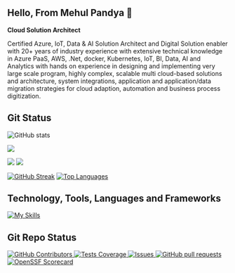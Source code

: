 ## Hello, From Mehul Pandya 👋

**Cloud Solution Architect**

Certified Azure, IoT, Data & AI Solution Architect and Digital Solution enabler with 20+ years of industry experience with extensive technical knowledge in Azure PaaS, AWS, .Net, docker, Kubernetes, IoT, BI, Data, AI and Analytics with hands on experience in designing and implementing very large scale program, highly complex, scalable multi cloud-based solutions and architecture, system integrations, application and application/data migration strategies for cloud adaption, automation and business process digitization.

## Git Status

![GitHub stats](https://github-stats-alpha.vercel.app/api?username=pandyamehul&show_icons=true&show=reviews,discussions_started,discussions_answered,prs_merged,prs_merged_percentage&cc=22272e&tc=37BCF6&ic=fff&bc=0000)

![](http://github-profile-summary-cards.vercel.app/api/cards/profile-details?username=pandyamehul&theme=dark)


![](http://github-profile-summary-cards.vercel.app/api/cards/repos-per-language?username=pandyamehul&theme=dark)
![](http://github-profile-summary-cards.vercel.app/api/cards/most-commit-language?username=pandyamehul&theme=dark)

[![GitHub Streak](https://github-readme-streak-stats.herokuapp.com?user=pandyamehul&theme=dark&mode=weekly&card_height=155)](https://github.com/pandyamehul)
[![Top Languages](https://github-readme-stats.vercel.app/api/top-langs/?username=pandyamehul&layout=compact&theme=dark)](https://github.com/pandyamehul)

## Technology, Tools, Languages and Frameworks

[![My Skills](https://skillicons.dev/icons?i=azure,react,vue,flutter,git,kubernetes,docker&perline=12)](https://skillicons.dev)

## Git Repo Status

<p align="left">
  <!-- a href="https://github.com/pandyamehul/pandyamehul/actions">
    <img alt="Tests Passing" src="https://github.com/pandyamehul/pandyamehul/workflows/Test/badge.svg" />
  </a -->
  <a href="https://github.com/pandyamehul/pandyamehul/graphs/contributors">
    <img alt="GitHub Contributors" src="https://img.shields.io/github/contributors/pandyamehul/pandyamehul" />
  </a>
  <a href="https://codecov.io/gh/pandyamehul/pandyamehul">
    <img alt="Tests Coverage" src="https://codecov.io/gh/pandyamehul/pandyamehul/branch/master/graph/badge.svg" />
  </a>
  <a href="https://github.com/pandyamehul/pandyamehul/issues">
    <img alt="Issues" src="https://img.shields.io/github/issues/pandyamehul/pandyamehul?color=0088ff" />
  </a>
  <a href="https://github.com/pandyamehul/pandyamehul/pulls">
    <img alt="GitHub pull requests" src="https://img.shields.io/github/issues-pr/pandyamehul/pandyamehul?color=0088ff" />
  </a>
  <a href="https://securityscorecards.dev/viewer/?uri=github.com/pandyamehul/pandyamehul">
    <img alt="OpenSSF Scorecard" src="https://api.securityscorecards.dev/projects/github.com/pandyamehul/pandyamehul/badge" />
  </a>
</p>

<!--
**pandyamehul/pandyamehul** is a ✨ _special_ ✨ repository because its `README.md` (this file) appears on your GitHub profile.

Here are some ideas to get you started:

- 🔭 I’m currently working on ...
- 🌱 I’m currently learning ...
- 👯 I’m looking to collaborate on ...
- 🤔 I’m looking for help with ...
- 💬 Ask me about ...
- 📫 How to reach me: ...
- 😄 Pronouns: ...
- ⚡ Fun fact: ...
-->
